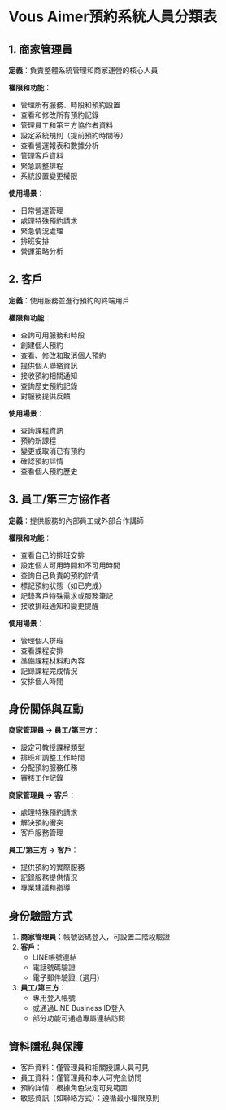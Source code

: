 # Vous Aimer預約系統人員分類表

## 1. 商家管理員

**定義**：負責整體系統管理和商家運營的核心人員

**權限和功能**：
- 管理所有服務、時段和預約設置
- 查看和修改所有預約記錄
- 管理員工和第三方協作者資料
- 設定系統規則（提前預約時間等）
- 查看營運報表和數據分析
- 管理客戶資料
- 緊急調整排程
- 系統設置變更權限

**使用場景**：
- 日常營運管理
- 處理特殊預約請求
- 緊急情況處理
- 排班安排
- 營運策略分析

## 2. 客戶

**定義**：使用服務並進行預約的終端用戶

**權限和功能**：
- 查詢可用服務和時段
- 創建個人預約
- 查看、修改和取消個人預約
- 提供個人聯絡資訊
- 接收預約相關通知
- 查詢歷史預約記錄
- 對服務提供反饋

**使用場景**：
- 查詢課程資訊
- 預約新課程
- 變更或取消已有預約
- 確認預約詳情
- 查看個人預約歷史

## 3. 員工/第三方協作者

**定義**：提供服務的內部員工或外部合作講師

**權限和功能**：
- 查看自己的排班安排
- 設定個人可用時間和不可用時間
- 查詢自己負責的預約詳情
- 標記預約狀態（如已完成）
- 記錄客戶特殊需求或服務筆記
- 接收排班通知和變更提醒

**使用場景**：
- 管理個人排班
- 查看課程安排
- 準備課程材料和內容
- 記錄課程完成情況
- 安排個人時間

## 身份關係與互動

**商家管理員 → 員工/第三方**：
- 設定可教授課程類型
- 排班和調整工作時間
- 分配預約服務任務
- 審核工作記錄

**商家管理員 → 客戶**：
- 處理特殊預約請求
- 解決預約衝突
- 客戶服務管理

**員工/第三方 → 客戶**：
- 提供預約的實際服務
- 記錄服務提供情況
- 專業建議和指導

## 身份驗證方式

1. **商家管理員**：帳號密碼登入，可設置二階段驗證
2. **客戶**：
   - LINE帳號連結
   - 電話號碼驗證
   - 電子郵件驗證（選用）
3. **員工/第三方**：
   - 專用登入帳號
   - 或通過LINE Business ID登入
   - 部分功能可通過專屬連結訪問

## 資料隱私與保護

- 客戶資料：僅管理員和相關授課人員可見
- 員工資料：僅管理員和本人可完全訪問
- 預約詳情：根據角色決定可見範圍
- 敏感資訊（如聯絡方式）：遵循最小權限原則
